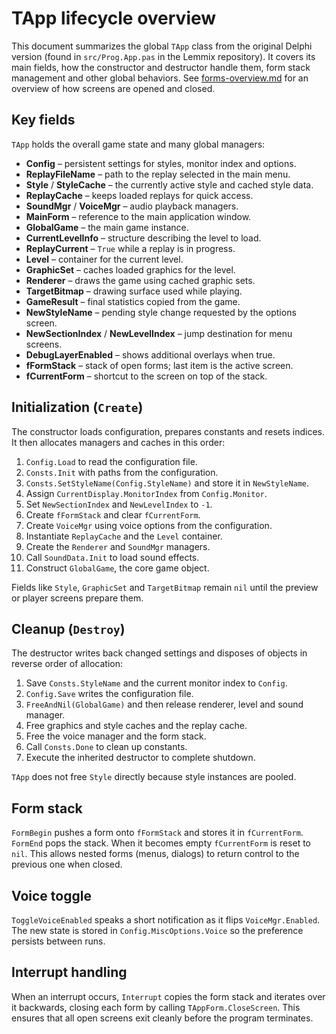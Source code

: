 # TApp lifecycle overview

This document summarizes the global `TApp` class from the original Delphi version
(found in `src/Prog.App.pas` in the Lemmix repository). It covers its main fields,
how the constructor and destructor handle them, form stack management and other
global behaviors. See [forms-overview.md](forms-overview.md) for an overview of
how screens are opened and closed.

## Key fields

`TApp` holds the overall game state and many global managers:

- **Config** – persistent settings for styles, monitor index and options.
- **ReplayFileName** – path to the replay selected in the main menu.
- **Style** / **StyleCache** – the currently active style and cached style data.
- **ReplayCache** – keeps loaded replays for quick access.
- **SoundMgr** / **VoiceMgr** – audio playback managers.
- **MainForm** – reference to the main application window.
- **GlobalGame** – the main game instance.
- **CurrentLevelInfo** – structure describing the level to load.
- **ReplayCurrent** – `True` while a replay is in progress.
- **Level** – container for the current level.
- **GraphicSet** – caches loaded graphics for the level.
- **Renderer** – draws the game using cached graphic sets.
- **TargetBitmap** – drawing surface used while playing.
- **GameResult** – final statistics copied from the game.
- **NewStyleName** – pending style change requested by the options screen.
- **NewSectionIndex** / **NewLevelIndex** – jump destination for menu screens.
- **DebugLayerEnabled** – shows additional overlays when true.
- **fFormStack** – stack of open forms; last item is the active screen.
- **fCurrentForm** – shortcut to the screen on top of the stack.

## Initialization (`Create`)

The constructor loads configuration, prepares constants and resets indices. It
then allocates managers and caches in this order:

1. `Config.Load` to read the configuration file.
2. `Consts.Init` with paths from the configuration.
3. `Consts.SetStyleName(Config.StyleName)` and store it in `NewStyleName`.
4. Assign `CurrentDisplay.MonitorIndex` from `Config.Monitor`.
5. Set `NewSectionIndex` and `NewLevelIndex` to `-1`.
6. Create `fFormStack` and clear `fCurrentForm`.
7. Create `VoiceMgr` using voice options from the configuration.
8. Instantiate `ReplayCache` and the `Level` container.
9. Create the `Renderer` and `SoundMgr` managers.
10. Call `SoundData.Init` to load sound effects.
11. Construct `GlobalGame`, the core game object.

Fields like `Style`, `GraphicSet` and `TargetBitmap` remain `nil` until the
preview or player screens prepare them.

## Cleanup (`Destroy`)

The destructor writes back changed settings and disposes of objects in reverse
order of allocation:

1. Save `Consts.StyleName` and the current monitor index to `Config`.
2. `Config.Save` writes the configuration file.
3. `FreeAndNil(GlobalGame)` and then release renderer, level and sound manager.
4. Free graphics and style caches and the replay cache.
5. Free the voice manager and the form stack.
6. Call `Consts.Done` to clean up constants.
7. Execute the inherited destructor to complete shutdown.

`TApp` does not free `Style` directly because style instances are pooled.

## Form stack

`FormBegin` pushes a form onto `fFormStack` and stores it in `fCurrentForm`.
`FormEnd` pops the stack. When it becomes empty `fCurrentForm` is reset to `nil`.
This allows nested forms (menus, dialogs) to return control to the previous one
when closed.

## Voice toggle

`ToggleVoiceEnabled` speaks a short notification as it flips
`VoiceMgr.Enabled`. The new state is stored in `Config.MiscOptions.Voice` so the
preference persists between runs.

## Interrupt handling

When an interrupt occurs, `Interrupt` copies the form stack and iterates over it
backwards, closing each form by calling `TAppForm.CloseScreen`. This ensures that
all open screens exit cleanly before the program terminates.
